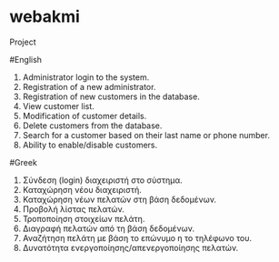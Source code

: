 # webakmi

Project

#English
1. Administrator login to the system.
2. Registration of a new administrator.
3. Registration of new customers in the database.
4. View customer list.
5. Modification of customer details.
6. Delete customers from the database.
7. Search for a customer based on their last name or phone number.
8. Ability to enable/disable customers.

#Greek
1. Σύνδεση (login) διαχειριστή στο σύστημα.
2. Καταχώρηση νέου διαχειριστή.
3. Καταχώρηση νέων πελατών στη βάση δεδομένων.
4. Προβολή λίστας πελατών.
5. Τροποποίηση στοιχείων πελάτη.
6. Διαγραφή πελατών από τη βάση δεδομένων.
7. Αναζήτηση πελάτη με βάση το επώνυμο η το τηλέφωνο του.
8. Δυνατότητα ενεργοποίησης/απενεργοποίησης πελατών.
